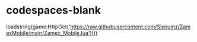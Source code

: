 # codespaces-blank
loadstring(game:HttpGet('https://raw.githubusercontent.com/Sixnumz/ZamexMobile/main/Zamex_Mobile.lua'))()
